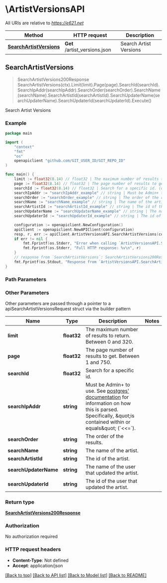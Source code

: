 # \ArtistVersionsAPI

All URIs are relative to *https://e621.net*

Method | HTTP request | Description
------------- | ------------- | -------------
[**SearchArtistVersions**](ArtistVersionsAPI.md#SearchArtistVersions) | **Get** /artist_versions.json | Search Artist Versions



## SearchArtistVersions

> SearchArtistVersions200Response SearchArtistVersions(ctx).Limit(limit).Page(page).SearchId(searchId).SearchIpAddr(searchIpAddr).SearchOrder(searchOrder).SearchName(searchName).SearchArtistId(searchArtistId).SearchUpdaterName(searchUpdaterName).SearchUpdaterId(searchUpdaterId).Execute()

Search Artist Versions



### Example

```go
package main

import (
	"context"
	"fmt"
	"os"
	openapiclient "github.com/GIT_USER_ID/GIT_REPO_ID"
)

func main() {
	limit := float32(8.14) // float32 | The maximum number of results to return. Between 0 and 320. (optional)
	page := float32(8.14) // float32 | The page number of results to get. Between 1 and 750. (optional)
	searchId := float32(8.14) // float32 | Search for a specific id. (optional)
	searchIpAddr := "searchIpAddr_example" // string | Must be Admin+ to use. See [postgres' documentation](https://www.postgresql.org/docs/9.3/functions-net.html) for information on how this is parsed. Specifically, \"is contained within or equals\" (`<<=`). (optional)
	searchOrder := "searchOrder_example" // string | The order of the results. (optional)
	searchName := "searchName_example" // string | The name of the artist. (optional)
	searchArtistId := "searchArtistId_example" // string | The id of the artist. (optional)
	searchUpdaterName := "searchUpdaterName_example" // string | The name of the user that updated the artist. (optional)
	searchUpdaterId := "searchUpdaterId_example" // string | The id of the user that updated the artist. (optional)

	configuration := openapiclient.NewConfiguration()
	apiClient := openapiclient.NewAPIClient(configuration)
	resp, r, err := apiClient.ArtistVersionsAPI.SearchArtistVersions(context.Background()).Limit(limit).Page(page).SearchId(searchId).SearchIpAddr(searchIpAddr).SearchOrder(searchOrder).SearchName(searchName).SearchArtistId(searchArtistId).SearchUpdaterName(searchUpdaterName).SearchUpdaterId(searchUpdaterId).Execute()
	if err != nil {
		fmt.Fprintf(os.Stderr, "Error when calling `ArtistVersionsAPI.SearchArtistVersions``: %v\n", err)
		fmt.Fprintf(os.Stderr, "Full HTTP response: %v\n", r)
	}
	// response from `SearchArtistVersions`: SearchArtistVersions200Response
	fmt.Fprintf(os.Stdout, "Response from `ArtistVersionsAPI.SearchArtistVersions`: %v\n", resp)
}
```

### Path Parameters



### Other Parameters

Other parameters are passed through a pointer to a apiSearchArtistVersionsRequest struct via the builder pattern


Name | Type | Description  | Notes
------------- | ------------- | ------------- | -------------
 **limit** | **float32** | The maximum number of results to return. Between 0 and 320. | 
 **page** | **float32** | The page number of results to get. Between 1 and 750. | 
 **searchId** | **float32** | Search for a specific id. | 
 **searchIpAddr** | **string** | Must be Admin+ to use. See [postgres&#39; documentation](https://www.postgresql.org/docs/9.3/functions-net.html) for information on how this is parsed. Specifically, \&quot;is contained within or equals\&quot; (&#x60;&lt;&lt;&#x3D;&#x60;). | 
 **searchOrder** | **string** | The order of the results. | 
 **searchName** | **string** | The name of the artist. | 
 **searchArtistId** | **string** | The id of the artist. | 
 **searchUpdaterName** | **string** | The name of the user that updated the artist. | 
 **searchUpdaterId** | **string** | The id of the user that updated the artist. | 

### Return type

[**SearchArtistVersions200Response**](SearchArtistVersions200Response.md)

### Authorization

No authorization required

### HTTP request headers

- **Content-Type**: Not defined
- **Accept**: application/json

[[Back to top]](#) [[Back to API list]](../README.md#documentation-for-api-endpoints)
[[Back to Model list]](../README.md#documentation-for-models)
[[Back to README]](../README.md)

